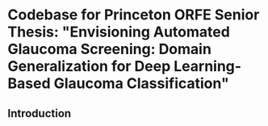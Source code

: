 # Codebase for Princeton ORFE Senior Thesis: "Envisioning Automated Glaucoma Screening: Domain Generalization for Deep Learning-Based Glaucoma Classification"

## Introduction
